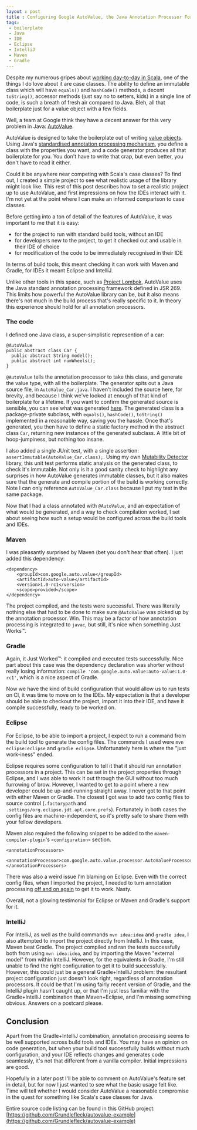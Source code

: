 ```yaml
---
layout : post
title : Configuring Google AutoValue, the Java Annotation Processor For Busting Boilerplate
tags:
 - boilerplate
 - Java
 - IDE
 - Eclipse
 - IntelliJ
 - Maven
 - Gradle
---
```


Despite my numerous gripes about [working day-to-day in Scala](http://grundlefleck.github.io/2013/06/23/using-scala-will-make-you-less-productive.html), one of the things I do love about it are case classes. The ability to define an immutable class which will have `equals()` and `hashCode()` methods, a decent `toString()`, accessor methods (just say no to setters, kids) in a single line of code, is such a breath of fresh air compared to Java. Bleh, all that boilerplate just for a value object with a few fields.

Well, a team at Google think they have a decent answer for this very problem in Java: [AutoValue](https://github.com/google/auto/tree/master/value). 

AutoValue is designed to take the boilerplate out of writing [value objects](http://martinfowler.com/bliki/ValueObject.html). Using Java's [standardised annotation processing mechanism](https://jcp.org/en/jsr/detail?id=269), you define a class with the properties you want, and a code generator produces all that boilerplate for you. You don't have to write that crap, but even better, you don't have to read it either.

Could it be anywhere near competing with Scala's case classes? To find out, I created a simple project to see what realistic usage of the library might look like. This rest of this post describes how to set a realistic project up to use AutoValue, and first impressions on how the IDEs interact with it. I'm not yet at the point where I can make an informed comparison to case classes.

Before getting into a ton of detail of the features of AutoValue, it was important to me that it is easy:

  * for the project to run with standard build tools, without an IDE
  * for developers new to the project, to get it checked out and usable in their IDE of choice
  * for modification of the code to be immediately recognised in their IDE

In terms of build tools, this meant checking it can work with Maven and Gradle, for IDEs it meant Eclipse and IntelliJ. 

Unlike other tools in this space, such as [Project Lombok](http://projectlombok.org/), AutoValue uses the Java standard annotation processing framework defined in JSR 269. This limits how powerful the AutoValue library can be, but it also means there's not much in the build process that's really specific to it. In theory this experience should hold for all annotation processors.

### The code

I defined one Java class, a super-simplistic represention of a car:

    @AutoValue
    public abstract class Car {
      public abstract String model();
      public abstract int numWheels();
    }

`@AutoValue` tells the annotation processor to take this class, and generate the value type, with all the boilerplate. The generator spits out a Java source file, in `AutoValue_Car.java`. I haven't included the source here, for brevity, and because I think we've looked at enough of that kind of boilerplate for a lifetime. If you want to confirm the generated source is sensible, you can see what was generated [here](https://gist.github.com/Grundlefleck/192b7acb49bbceb5d2cb). The generated class is a package-private subclass, with `equals()`, `hashCode()`, `toString()` implemented in a reasonable way, saving you the hassle. Once that's generated, you then have to define a static factory method in the abstract class `Car`, returning new instances of the generated subclass. A little bit of hoop-jumpiness, but nothing too insane. 

I also added a single JUnit test, with a single assertion: `assertImmutable(AutoValue_Car.class);`. Using my own [Mutability Detector](www.mutabilitydetector.org) library, this unit test performs static analysis on the generated class, to check it's immutable. Not only is it a good sanity check to highlight any surprises in how AutoValue generates immutable classes, but it also makes sure that the generate and compile portion of the build is working correctly. Note I can only reference `AutoValue_Car.class` because I put my test in the same package.

Now that I had a class annotated with `@AutoValue`, and an expectation of what would be generated, and a way to check compilation worked, I set about seeing how such a setup would be configured across the build tools and IDEs.

### Maven

I was pleasantly surprised by Maven (bet you don't hear that often). I just added this dependency:

    <dependency>
        <groupId>com.google.auto.value</groupId>
        <artifactId>auto-value</artifactId>
        <version>1.0-rc1</version>
        <scope>provided</scope>
    </dependency>

The project compiled, and the tests were successful. There was literally nothing else that had to be done to make sure `@AutoValue` was picked up by the annotation processor. Win. This may be a factor of how annotation processing is integrated to `javac`, but still, it's nice when something Just Works&trade;.

### Gradle

Again, it Just Worked&trade;: it compiled and executed tests successfully. Nice part about this case was the dependency declaration was shorter without really losing information: `compile 'com.google.auto.value:auto-value:1.0-rc1'`, which is a nice aspect of Gradle.


Now we have the kind of build configuration that would allow us to run tests on CI, it was time to move on to the IDEs. My expectation is that a developer should be able to checkout the project, import it into their IDE, and have it compile successfully, ready to be worked on. 

### Eclipse

For Eclipse, to be able to import a project, I expect to run a command from the build tool to generate the config files. The commands I used were `mvn eclipse:eclipse` and `gradle eclipse`. Unfortunately here is where the "just work-iness" ended. 

Eclipse requires some configuration to tell it that it should run annotation processors in a project. This can be set in the project properties through Eclipse, and I was able to work it out through the GUI without too much furrowing of brow. However, I wanted to get to a point where a new developer could be up-and-running straight away. I never got to that point with either Maven or Gradle. The closest I got was to add two config files to source control (`.factorypath` and `.settings/org.eclipse.jdt.apt.core.prefs`). Fortunately in both cases the config files are machine-independent, so it's pretty safe to share them with your fellow developers.

Maven also required the following snippet to be added to the `maven-compiler-plugin`'s `<configuration>` section.

    <annotationProcessors>
        <annotationProcessor>com.google.auto.value.processor.AutoValueProcessor</annotationProcessor>
    </annotationProcessors>

There was also a weird issue I'm blaming on Eclipse. Even with the correct config files, when I imported the project, I needed to turn annotation processing [off and on again](https://www.youtube.com/watch?v=p85xwZ_OLX0) to get it to work. Nasty.

Overall, not a glowing testimonial for Eclipse or Maven and Gradle's support for it.

### IntelliJ

For IntelliJ, as well as the build commands `mvn idea:idea` and `gradle idea`, I also attempted to import the project directly from IntelliJ. In this case, Maven beat Gradle. The project compiled and ran the tests successfully both from using `mvn idea:idea`, and by importing the Maven "external model" from within IntelliJ. However, for the equivalents in Gradle, I'm still unable to find the right configuration to get it to build successfully. However, this could just be a general Gradle+IntelliJ problem: the resultant project configuration just doesn't look right, regardless of annotation processors. It could be that I'm using fairly recent version of Gradle, and the IntelliJ plugin hasn't caught up, or that I'm just less familiar with the Gradle+IntelliJ combination than Maven+Eclipse, and I'm missing something obvious. Answers on a postcard please.


## Conclusion
Apart from the Gradle+IntelliJ combination, annotation processing seems to be well supported across build tools and IDEs. You may have an opinion on code generation, but when your build tool successfully builds without much configuration, and your IDE reflects changes and generates code seamlessly, it's not that different from a vanilla compiler. Initial impressions are good.

Hopefully in a later post I'll be able to comment on AutoValue's feature set in detail, but for now I just wanted to see what the basic usage felt like. Time will tell whether I would consider AutoValue a reasonable compromise in the quest for something like Scala's case classes for Java.


Entire source code listing can be found in this GitHub project: [https://github.com/Grundlefleck/autovalue-example](https://github.com/Grundlefleck/autovalue-example)
